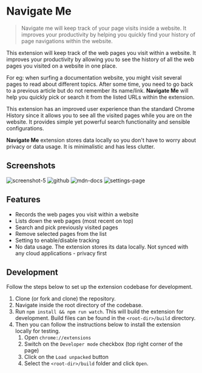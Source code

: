 # Navigate Me
> Navigate me will keep track of your page visits inside a website. It improves your productivity by helping you quickly find your history of page navigations within the website.

This extension will keep track of the web pages you visit within a website. It improves your productivity by allowing you to see the history of all the web pages you visited on a website in one place. 

For eg: when surfing a documentation website, you might visit several pages to read about different topics. After some time, you need to go back to a previous article but do not remember its name/link. **Navigate Me** will help you quickly pick or search it from the listed URLs within the extension. 

This extension has an improved user experience than the standard Chrome History since it allows you to see all the visited pages while you are on the website. It provides simple yet powerful search functionality and sensible configurations.

**Navigate Me** extension stores data locally so you don't have to worry about privacy or data usage. It is minimalistic and has less clutter. 

## Screenshots

![screenshot-5](https://github.com/archeun/navigate-me/assets/5432727/85c09a66-05d5-4210-8d81-308e89c365aa) ![github](https://github.com/archeun/navigate-me/assets/5432727/4fc3bf89-9d49-4ed2-ad07-d3d5995cb569) ![mdn-docs](https://github.com/archeun/navigate-me/assets/5432727/906b35c8-ee60-4f6e-8459-2f6fe0c9ac89) ![settings-page](https://github.com/archeun/navigate-me/assets/5432727/b758a219-5950-4521-909e-b8c4119547e2)

## Features

- Records the web pages you visit within a website
- Lists down the web pages (most recent on top)
- Search and pick previously visited pages
- Remove selected pages from the list
- Setting to enable/disable tracking
- No data usage. The extension stores its data locally. Not synced with any cloud applications - privacy first

## Development

Follow the steps below to set up the extension codebase for development.

1. Clone (or fork and clone) the repository.
1. Navigate inside the root directory of the codebase.
1. Run `npm install && npm run watch`. This will build the extension for development. Build files can be found in the `<root-dir>/build` directory.
1. Then you can follow the instructions below to install the extension locally for testing. 
    1. Open `chrome://extensions`
    1. Switch on the `Developer mode` checkbox (top right corner of the page)
    1. Click on the `Load unpacked` button
    1. Select the `<root-dir>/build` folder and click `Open`.
 
